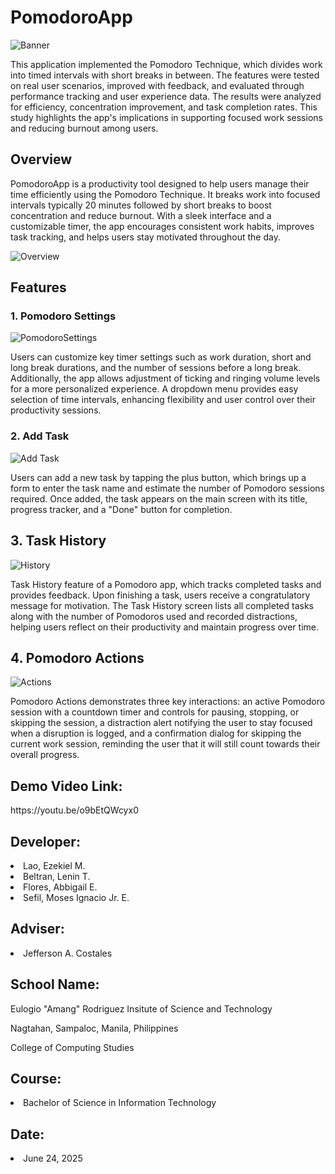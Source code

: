 <h1>PomodoroApp</h1>

![Banner](https://github.com/user-attachments/assets/a281b2be-53c6-4d96-981b-d711fd4d50cf)

This application implemented the Pomodoro Technique, which divides work into timed intervals with short breaks in between. The features were tested on real user scenarios, improved with feedback, and evaluated through performance tracking and user experience data. The results were analyzed for efficiency, concentration improvement, and task completion rates. This study highlights the app's implications in supporting focused work sessions and reducing burnout among users.

<h2>Overview</h2>

PomodoroApp is a productivity tool designed to help users manage their time efficiently using the Pomodoro Technique. It breaks work into focused intervals typically 20 minutes followed by short breaks to boost concentration and reduce burnout. With a sleek interface and a customizable timer, the app encourages consistent work habits, improves task tracking, and helps users stay motivated throughout the day.

![Overview](https://github.com/user-attachments/assets/34755080-a370-43f4-8c93-a7d83b2a16f2)

<h2>Features</h2>

<h3>1. Pomodoro Settings </h3>

![PomodoroSettings](https://github.com/user-attachments/assets/e43c22cf-b0ed-434c-b723-ee59e632d9f0)

Users can customize key timer settings such as work duration, short and long break durations, and the number of sessions before a long break. Additionally, the app allows adjustment of ticking and ringing volume levels for a more personalized experience. A dropdown menu provides easy selection of time intervals, enhancing flexibility and user control over their productivity sessions.

<h3>2. Add Task</h3>

![Add Task](https://github.com/user-attachments/assets/b862114f-a3b6-467d-9b34-a9bad335df01)

Users can add a new task by tapping the plus button, which brings up a form to enter the task name and estimate the number of Pomodoro sessions required. Once added, the task appears on the main screen with its title, progress tracker, and a "Done" button for completion.

<h2>3. Task History</h2>

![History](https://github.com/user-attachments/assets/564d6396-b675-437e-898d-d154a9f6c372)

Task History feature of a Pomodoro app, which tracks completed tasks and provides feedback. Upon finishing a task, users receive a congratulatory message for motivation. The Task History screen lists all completed tasks along with the number of Pomodoros used and recorded distractions, helping users reflect on their productivity and maintain progress over time.

<h2>4. Pomodoro Actions</h2>

![Actions](https://github.com/user-attachments/assets/d603bec6-2475-4c32-8394-bb31bd111251)

Pomodoro Actions demonstrates three key interactions: an active Pomodoro session with a countdown timer and controls for pausing, stopping, or skipping the session, a distraction alert notifying the user to stay focused when a disruption is logged, and a confirmation dialog for skipping the current work session, reminding the user that it will still count towards their overall progress.

<h2>Demo Video Link:</h2>
https://youtu.be/o9bEtQWcyx0

<h2>Developer:</h2>

<li>Lao, Ezekiel M.</li>
<li>Beltran, Lenin T.</li>                
<li>Flores, Abbigail E.</li>
<li>Sefil, Moses Ignacio Jr. E.</li>

<h2>Adviser:</h2>

<li>Jefferson A. Costales</li>

<h2>School Name:</h2>

Eulogio "Amang" Rodriguez Insitute of Science and Technology

Nagtahan, Sampaloc, Manila, Philippines <br>

College of Computing Studies

<h2>Course:</h2>

<li>Bachelor of Science in Information Technology</li>

<h2>Date:</h2>

<li>June 24, 2025</li>

















